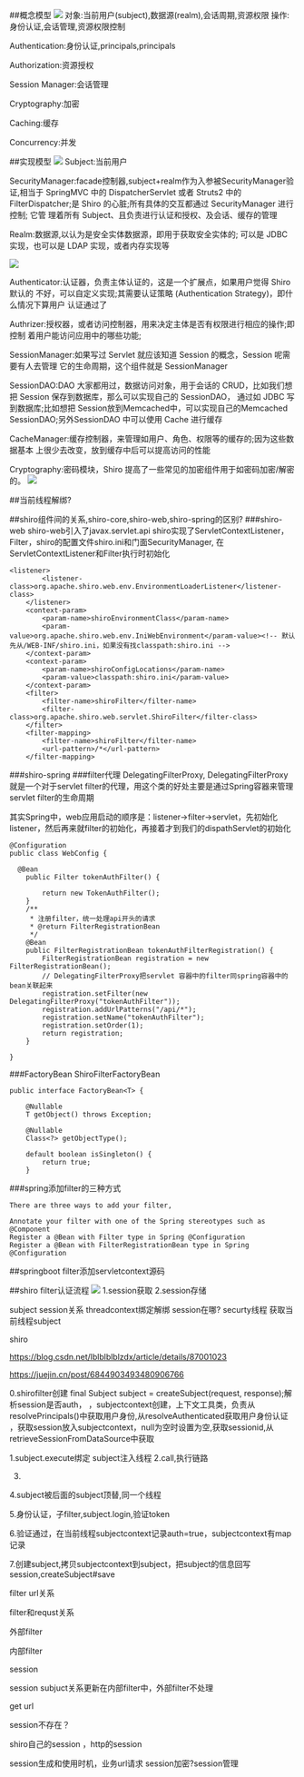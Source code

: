 ##概念模型
![](https://shiro.apache.org/assets/images/ShiroFeatures.png)
对象:当前用户(subject),数据源(realm),会话周期,资源权限
操作:身份认证,会话管理,资源权限控制

Authentication:身份认证,principals,principals

Authorization:资源授权

Session Manager:会话管理

Cryptography:加密

Caching:缓存

Concurrency:并发

##实现模型
![](https://shiro.apache.org/assets/images/ShiroBasicArchitecture.png)
Subject:当前用户

SecurityManager:facade控制器,subject+realm作为入参被SecurityManager验证,相当于 SpringMVC 中的 DispatcherServlet 
或者 Struts2 中的 FilterDispatcher;是 Shiro 的心脏;所有具体的交互都通过 SecurityManager 进行控制;
它管 理着所有 Subject、且负责进行认证和授权、及会话、缓存的管理

Realm:数据源,以认为是安全实体数据源，即用于获取安全实体的; 可以是 JDBC 实现，也可以是 LDAP 实现，或者内存实现等

![](https://shiro.apache.org/assets/images/ShiroArchitecture.png)

Authenticator:认证器，负责主体认证的，这是一个扩展点，如果用户觉得 Shiro 默认的 不好，可以自定义实现;其需要认证策略
(Authentication Strategy)，即什么情况下算用户 认证通过了


Authrizer:授权器，或者访问控制器，用来决定主体是否有权限进行相应的操作;即控制 着用户能访问应用中的哪些功能;


SessionManager:如果写过 Servlet 就应该知道 Session 的概念，Session 呢需要有人去管理 它的生命周期，这个组件就是 SessionManager

SessionDAO:DAO 大家都用过，数据访问对象，用于会话的 CRUD，比如我们想把 Session 保存到数据库，那么可以实现自己的 SessionDAO，
通过如 JDBC 写到数据库;比如想把 Session放到Memcached中，可以实现自己的Memcached SessionDAO;另外SessionDAO 中可以使用 Cache 进行缓存

CacheManager:缓存控制器，来管理如用户、角色、权限等的缓存的;因为这些数据基本 上很少去改变，放到缓存中后可以提高访问的性能

Cryptography:密码模块，Shiro 提高了一些常见的加密组件用于如密码加密/解密的。
![](/Users/chris/workspace/xsource/auth/src/main/resources/images/shiro_authenticator.png)


##当前线程解绑?

##shiro组件间的关系,shiro-core,shiro-web,shiro-spring的区别?
###shiro-web
shiro-web引入了javax.servlet.api
shiro实现了ServletContextListener，Filter，shiro的配置文件shiro.ini和门面SecurityManager,
在ServletContextListener和Filter执行时初始化
```
<listener>
        <listener-class>org.apache.shiro.web.env.EnvironmentLoaderListener</listener-class>
    </listener>
    <context-param>
        <param-name>shiroEnvironmentClass</param-name>
        <param-value>org.apache.shiro.web.env.IniWebEnvironment</param-value><!-- 默认先从/WEB-INF/shiro.ini，如果没有找classpath:shiro.ini -->
    </context-param>
    <context-param>
        <param-name>shiroConfigLocations</param-name>
        <param-value>classpath:shiro.ini</param-value>
    </context-param>
    <filter>
        <filter-name>shiroFilter</filter-name>
        <filter-class>org.apache.shiro.web.servlet.ShiroFilter</filter-class>
    </filter>
    <filter-mapping>
        <filter-name>shiroFilter</filter-name>
        <url-pattern>/*</url-pattern>
    </filter-mapping>
```
###shiro-spring
###filter代理
DelegatingFilterProxy, DelegatingFilterProxy就是一个对于servlet filter的代理，用这个类的好处主要是通过Spring容器来管理servlet filter的生命周期
[](https://blog.csdn.net/fly910905/article/details/95062258)

其实Spring中，web应用启动的顺序是：listener->filter->servlet，先初始化listener，然后再来就filter的初始化，再接着才到我们的dispathServlet的初始化
```
@Configuration
public class WebConfig {
 
  @Bean
    public Filter tokenAuthFilter() {
 
        return new TokenAuthFilter();
    }
    /**
     * 注册filter，统一处理api开头的请求
     * @return FilterRegistrationBean
     */
    @Bean
    public FilterRegistrationBean tokenAuthFilterRegistration() {
        FilterRegistrationBean registration = new FilterRegistrationBean();
        // DelegatingFilterProxy把servlet 容器中的filter同spring容器中的bean关联起来
        registration.setFilter(new DelegatingFilterProxy("tokenAuthFilter"));
        registration.addUrlPatterns("/api/*");
        registration.setName("tokenAuthFilter");
        registration.setOrder(1);
        return registration;
    }
 
}

```
###FactoryBean
ShiroFilterFactoryBean
```
public interface FactoryBean<T> {

	@Nullable
	T getObject() throws Exception;

	@Nullable
	Class<?> getObjectType();

	default boolean isSingleton() {
		return true;
	}

```

###spring添加filter的三种方式
[](https://stackoverflow.com/questions/19825946/how-can-i-add-a-filter-class-in-spring-boot)
```
There are three ways to add your filter,

Annotate your filter with one of the Spring stereotypes such as @Component
Register a @Bean with Filter type in Spring @Configuration
Register a @Bean with FilterRegistrationBean type in Spring @Configuration
```

##springboot filter添加servletcontext源码
[](https://www.cnblogs.com/youzhibing/p/9866690.html)


##shiro filter认证流程
![](/Users/chris/workspace/xsource/auth/src/main/java/kerberos/shiro_filter_auth.png)
1.session获取
2.session存储


subject session关系
threadcontext绑定解绑
session在哪?
securty线程
获取当前线程subject

shiro

https://blog.csdn.net/lblblblblzdx/article/details/87001023

https://juejin.cn/post/6844903493480906766

0.shirofilter创建 final Subject subject = createSubject(request, response);解析session是否auth，
，subjectcontext创建，上下文工具类，负责从resolvePrincipals()中获取用户身份,从resolveAuthenticated获取用户身份认证
，获取session放入subjectcontext，null为空时设置为空,获取sessionid,从retrieveSessionFromDataSource中获取

1.subject.execute绑定 subject注入线程
2.call,执行链路

3.


4.subject被后面的subject顶替,同一个线程


5.身份认证，子filter,subject.login,验证token

6.验证通过，在当前线程subjectcontext记录auth=true，subjectcontext有map记录

7.创建subject,拷贝subjectcontext到subject，把subject的信息回写session,createSubject#save



filter 
url关系

filter和requst关系


外部filter 

内部filter

session


session subjuct关系更新在内部filter中，外部filter不处理


get url



session不存在？

shiro自己的session ，http的session

session生成和使用时机，业务url请求
session加密?session管理

